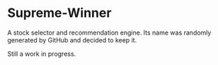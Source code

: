 # Supreme-Winner
A stock selector and recommendation engine. Its name was randomly generated by GitHub and decided to keep it.

Still a work in progress.
